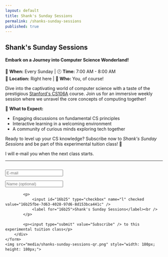 ```yaml
---
layout: default
title: Shank's Sunday Sessions
permalink: /shanks-sunday-sessions
published: true
---
```


## Shank's Sunday Sessions

#### Embark on a Journey into Computer Science Wonderland!

📅 **When:** Every Sunday | 🕖 **Time:** 7:00 AM - 8:00 AM  
📍 **Location:** Right here | 👤 **Who:** You, of course!

Dive into the captivating world of computer science with a taste of the prestigious [Stanford's CS106A](https://cs106a.stanford.edu/) course. Join us for an immersive weekly session where we unravel the core concepts of computing together!

🚀 **What to Expect:**  
- Engaging discussions on fundamental CS principles
- Interactive learning in a welcoming environment
- A community of curious minds exploring tech together

Ready to level up your CS knowledge? Subscribe now to _Shank's Sunday Sessions_ and be part of this experimental tuition class! 🌟

I will e-mail you when the next class starts.

---
<div style="display: flex; justify-content: space-between;">
    <form method="post" action="https://listmonk.knhash.in/subscription/form" class="listmonk-form">
        <div>
            <input type="hidden" name="nonce" />
            <p><input type="email" name="email" required placeholder="E-mail" /></p>
            <p><input type="text" name="name" placeholder="Name (optional)" /></p>
            
            <p>
                <input id="16b25" type="checkbox" name="l" checked value="16b25fbe-7d63-4028-97d6-8d153bca441c" />
                <label for="16b25">Shank's Sunday Sessions</label><br />
            </p>
            
            <p><input type="submit" value="Subscribe" /> to this experimental tuition class</p>
        </div>
    </form>
    <img src="media/shanks-sunday-sessions-qr.png" style="width: 180px; height: 180px;">
</div>

